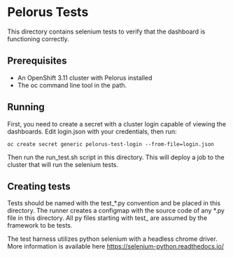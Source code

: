 # Pelorus Tests

This directory contains selenium tests to verify that the dashboard is functioning correctly.

## Prerequisites

* An OpenShift 3.11 cluster with Pelorus installed
* The oc command line tool in the path.

## Running

First, you need to create a secret with a cluster login capable of viewing the dashboards.  Edit login.json with your credentials, then run:

```
oc create secret generic pelorus-test-login --from-file=login.json
```

Then run the run_test.sh script in this directory.  This will deploy a job to the cluster that will run the selenium tests.

## Creating tests

Tests should be named with the test_*.py convention and be placed in this directory.  The runner creates a configmap with the source code of any *.py file in this directory.  All py files starting with test_ are assumed by the framework to be tests.

The test harness utilizes python selenium with a headless chrome driver.  More information is available here https://selenium-python.readthedocs.io/